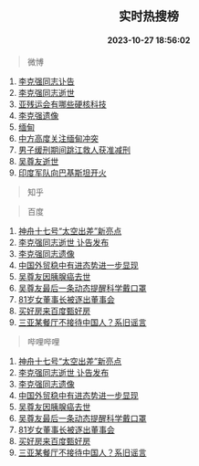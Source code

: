 <div align="center"><h2>实时热搜榜</h2><h4>2023-10-27 18:56:02</h4></div>

> 微博  

1. [李克强同志讣告](https://s.weibo.com/weibo?q=%E6%9D%8E%E5%85%8B%E5%BC%BA%E5%90%8C%E5%BF%97%E8%AE%A3%E5%91%8A&t=31&band_rank=1&Refer=top)<br />
2. [李克强同志逝世](https://s.weibo.com/weibo?q=%23%E6%9D%8E%E5%85%8B%E5%BC%BA%E5%90%8C%E5%BF%97%E9%80%9D%E4%B8%96%23&t=31&band_rank=2&Refer=top)<br />
3. [亚残运会有哪些硬核科技](https://s.weibo.com/weibo?q=%23%E4%BA%9A%E6%AE%8B%E8%BF%90%E4%BC%9A%E6%9C%89%E5%93%AA%E4%BA%9B%E7%A1%AC%E6%A0%B8%E7%A7%91%E6%8A%80%23&t=31&band_rank=3&Refer=top)<br />
4. [李克强遗像](https://s.weibo.com/weibo?q=%E6%9D%8E%E5%85%8B%E5%BC%BA%E9%81%97%E5%83%8F&t=31&band_rank=4&Refer=top)<br />
5. [缅甸](https://s.weibo.com/weibo?q=%E7%BC%85%E7%94%B8&t=31&band_rank=5&Refer=top)<br />
6. [中方高度关注缅甸冲突](https://s.weibo.com/weibo?q=%23%E4%B8%AD%E6%96%B9%E9%AB%98%E5%BA%A6%E5%85%B3%E6%B3%A8%E7%BC%85%E7%94%B8%E5%86%B2%E7%AA%81%23&t=31&band_rank=6&Refer=top)<br />
7. [男子缓刑期间跳江救人获准减刑](https://s.weibo.com/weibo?q=%23%E7%94%B7%E5%AD%90%E7%BC%93%E5%88%91%E6%9C%9F%E9%97%B4%E8%B7%B3%E6%B1%9F%E6%95%91%E4%BA%BA%E8%8E%B7%E5%87%86%E5%87%8F%E5%88%91%23&t=31&band_rank=7&Refer=top)<br />
8. [吴尊友逝世](https://s.weibo.com/weibo?q=%23%E5%90%B4%E5%B0%8A%E5%8F%8B%E9%80%9D%E4%B8%96%23&t=31&band_rank=8&Refer=top)<br />
9. [印度军队向巴基斯坦开火](https://s.weibo.com/weibo?q=%23%E5%8D%B0%E5%BA%A6%E5%86%9B%E9%98%9F%E5%90%91%E5%B7%B4%E5%9F%BA%E6%96%AF%E5%9D%A6%E5%BC%80%E7%81%AB%23&t=31&band_rank=9&Refer=top)<br />

> 知乎  


> 百度  

1. [神舟十七号“太空出差”新亮点](https://www.baidu.com/s?wd=%E7%A5%9E%E8%88%9F%E5%8D%81%E4%B8%83%E5%8F%B7%E2%80%9C%E5%A4%AA%E7%A9%BA%E5%87%BA%E5%B7%AE%E2%80%9D%E6%96%B0%E4%BA%AE%E7%82%B9&sa=fyb_news&rsv_dl=fyb_news)<br />
2. [李克强同志逝世 讣告发布](https://www.baidu.com/s?wd=%E6%9D%8E%E5%85%8B%E5%BC%BA%E5%90%8C%E5%BF%97%E9%80%9D%E4%B8%96+%E8%AE%A3%E5%91%8A%E5%8F%91%E5%B8%83&sa=fyb_news&rsv_dl=fyb_news)<br />
3. [李克强同志遗像](https://www.baidu.com/s?wd=%E6%9D%8E%E5%85%8B%E5%BC%BA%E5%90%8C%E5%BF%97%E9%81%97%E5%83%8F&sa=fyb_news&rsv_dl=fyb_news)<br />
4. [中国外贸稳中有进态势进一步显现](https://www.baidu.com/s?wd=%E4%B8%AD%E5%9B%BD%E5%A4%96%E8%B4%B8%E7%A8%B3%E4%B8%AD%E6%9C%89%E8%BF%9B%E6%80%81%E5%8A%BF%E8%BF%9B%E4%B8%80%E6%AD%A5%E6%98%BE%E7%8E%B0&sa=fyb_news&rsv_dl=fyb_news)<br />
5. [吴尊友因胰腺癌去世](https://www.baidu.com/s?wd=%E5%90%B4%E5%B0%8A%E5%8F%8B%E5%9B%A0%E8%83%B0%E8%85%BA%E7%99%8C%E5%8E%BB%E4%B8%96&sa=fyb_news&rsv_dl=fyb_news)<br />
6. [吴尊友最后一条动态提醒科学戴口罩](https://www.baidu.com/s?wd=%E5%90%B4%E5%B0%8A%E5%8F%8B%E6%9C%80%E5%90%8E%E4%B8%80%E6%9D%A1%E5%8A%A8%E6%80%81%E6%8F%90%E9%86%92%E7%A7%91%E5%AD%A6%E6%88%B4%E5%8F%A3%E7%BD%A9&sa=fyb_news&rsv_dl=fyb_news)<br />
7. [81岁女董事长被逐出董事会](https://www.baidu.com/s?wd=81%E5%B2%81%E5%A5%B3%E8%91%A3%E4%BA%8B%E9%95%BF%E8%A2%AB%E9%80%90%E5%87%BA%E8%91%A3%E4%BA%8B%E4%BC%9A&sa=fyb_news&rsv_dl=fyb_news)<br />
8. [买好房来百度甄好房](https://www.baidu.com/s?wd=%E7%99%BE%E5%BA%A6%E7%94%84%E5%A5%BD%E6%88%BF&sa=fyb_news&rsv_dl=fyb_news)<br />
9. [三亚某餐厅不接待中国人？系旧谣言](https://www.baidu.com/s?wd=%E4%B8%89%E4%BA%9A%E6%9F%90%E9%A4%90%E5%8E%85%E4%B8%8D%E6%8E%A5%E5%BE%85%E4%B8%AD%E5%9B%BD%E4%BA%BA%EF%BC%9F%E7%B3%BB%E6%97%A7%E8%B0%A3%E8%A8%80&sa=fyb_news&rsv_dl=fyb_news)<br />

> 哔哩哔哩  

1. [神舟十七号“太空出差”新亮点](https://www.baidu.com/s?wd=%E7%A5%9E%E8%88%9F%E5%8D%81%E4%B8%83%E5%8F%B7%E2%80%9C%E5%A4%AA%E7%A9%BA%E5%87%BA%E5%B7%AE%E2%80%9D%E6%96%B0%E4%BA%AE%E7%82%B9&sa=fyb_news&rsv_dl=fyb_news)<br />
2. [李克强同志逝世 讣告发布](https://www.baidu.com/s?wd=%E6%9D%8E%E5%85%8B%E5%BC%BA%E5%90%8C%E5%BF%97%E9%80%9D%E4%B8%96+%E8%AE%A3%E5%91%8A%E5%8F%91%E5%B8%83&sa=fyb_news&rsv_dl=fyb_news)<br />
3. [李克强同志遗像](https://www.baidu.com/s?wd=%E6%9D%8E%E5%85%8B%E5%BC%BA%E5%90%8C%E5%BF%97%E9%81%97%E5%83%8F&sa=fyb_news&rsv_dl=fyb_news)<br />
4. [中国外贸稳中有进态势进一步显现](https://www.baidu.com/s?wd=%E4%B8%AD%E5%9B%BD%E5%A4%96%E8%B4%B8%E7%A8%B3%E4%B8%AD%E6%9C%89%E8%BF%9B%E6%80%81%E5%8A%BF%E8%BF%9B%E4%B8%80%E6%AD%A5%E6%98%BE%E7%8E%B0&sa=fyb_news&rsv_dl=fyb_news)<br />
5. [吴尊友因胰腺癌去世](https://www.baidu.com/s?wd=%E5%90%B4%E5%B0%8A%E5%8F%8B%E5%9B%A0%E8%83%B0%E8%85%BA%E7%99%8C%E5%8E%BB%E4%B8%96&sa=fyb_news&rsv_dl=fyb_news)<br />
6. [吴尊友最后一条动态提醒科学戴口罩](https://www.baidu.com/s?wd=%E5%90%B4%E5%B0%8A%E5%8F%8B%E6%9C%80%E5%90%8E%E4%B8%80%E6%9D%A1%E5%8A%A8%E6%80%81%E6%8F%90%E9%86%92%E7%A7%91%E5%AD%A6%E6%88%B4%E5%8F%A3%E7%BD%A9&sa=fyb_news&rsv_dl=fyb_news)<br />
7. [81岁女董事长被逐出董事会](https://www.baidu.com/s?wd=81%E5%B2%81%E5%A5%B3%E8%91%A3%E4%BA%8B%E9%95%BF%E8%A2%AB%E9%80%90%E5%87%BA%E8%91%A3%E4%BA%8B%E4%BC%9A&sa=fyb_news&rsv_dl=fyb_news)<br />
8. [买好房来百度甄好房](https://www.baidu.com/s?wd=%E7%99%BE%E5%BA%A6%E7%94%84%E5%A5%BD%E6%88%BF&sa=fyb_news&rsv_dl=fyb_news)<br />
9. [三亚某餐厅不接待中国人？系旧谣言](https://www.baidu.com/s?wd=%E4%B8%89%E4%BA%9A%E6%9F%90%E9%A4%90%E5%8E%85%E4%B8%8D%E6%8E%A5%E5%BE%85%E4%B8%AD%E5%9B%BD%E4%BA%BA%EF%BC%9F%E7%B3%BB%E6%97%A7%E8%B0%A3%E8%A8%80&sa=fyb_news&rsv_dl=fyb_news)<br />

